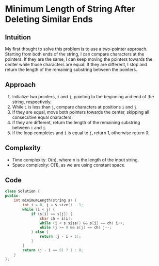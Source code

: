 # Minimum Length of String After Deleting Similar Ends

## Intuition
My first thought to solve this problem is to use a two-pointer approach. Starting from both ends of the string, I can compare characters at the pointers. If they are the same, I can keep moving the pointers towards the center while those characters are equal. If they are different, I stop and return the length of the remaining substring between the pointers.

## Approach
1. Initialize two pointers, `i` and `j`, pointing to the beginning and end of the string, respectively.
2. While `i` is less than `j`, compare characters at positions `i` and `j`.
3. If they are equal, move both pointers towards the center, skipping all consecutive equal characters.
4. If they are different, return the length of the remaining substring between `i` and `j`.
5. If the loop completes and `i` is equal to `j`, return 1, otherwise return 0.

## Complexity
- Time complexity: O(n), where n is the length of the input string.
- Space complexity: O(1), as we are using constant space.

## Code
```cpp
class Solution {
public:
    int minimumLength(string s) {
        int i = 0, j = s.size() - 1;
        while (i < j) {
            if (s[i] == s[j]) {
                char ch = s[i];
                while (i < s.size() && s[i] == ch) i++;
                while (j >= 0 && s[j] == ch) j--;
            } else {
                return (j - i + 1);
            }
        }
        return (j - i == 0) ? 1 : 0;
    }
};
